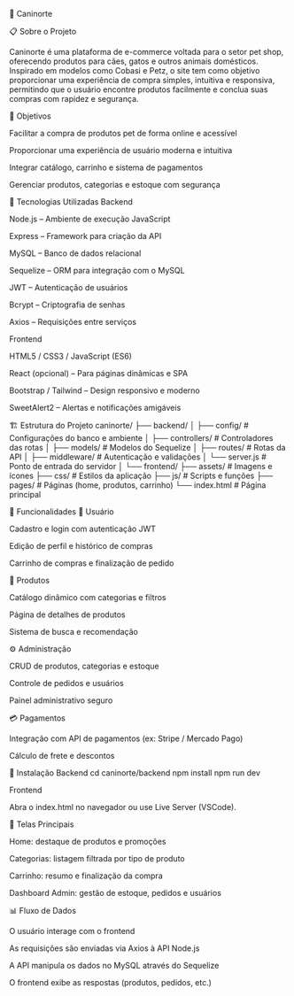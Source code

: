 🐾 Caninorte

📋 Sobre o Projeto

Caninorte é uma plataforma de e-commerce voltada para o setor pet shop, oferecendo produtos para cães, gatos e outros animais domésticos.
Inspirado em modelos como Cobasi e Petz, o site tem como objetivo proporcionar uma experiência de compra simples, intuitiva e responsiva, permitindo que o usuário encontre produtos facilmente e conclua suas compras com rapidez e segurança.

🎯 Objetivos

Facilitar a compra de produtos pet de forma online e acessível

Proporcionar uma experiência de usuário moderna e intuitiva

Integrar catálogo, carrinho e sistema de pagamentos

Gerenciar produtos, categorias e estoque com segurança

🚀 Tecnologias Utilizadas
Backend

Node.js – Ambiente de execução JavaScript

Express – Framework para criação da API

MySQL – Banco de dados relacional

Sequelize – ORM para integração com o MySQL

JWT – Autenticação de usuários

Bcrypt – Criptografia de senhas

Axios – Requisições entre serviços

Frontend

HTML5 / CSS3 / JavaScript (ES6)

React (opcional) – Para páginas dinâmicas e SPA

Bootstrap / Tailwind – Design responsivo e moderno

SweetAlert2 – Alertas e notificações amigáveis

🏗️ Estrutura do Projeto
caninorte/
├── backend/
│   ├── config/          # Configurações do banco e ambiente
│   ├── controllers/     # Controladores das rotas
│   ├── models/          # Modelos do Sequelize
│   ├── routes/          # Rotas da API
│   ├── middleware/      # Autenticação e validações
│   └── server.js        # Ponto de entrada do servidor
│
└── frontend/
    ├── assets/          # Imagens e ícones
    ├── css/             # Estilos da aplicação
    ├── js/              # Scripts e funções
    ├── pages/           # Páginas (home, produtos, carrinho)
    └── index.html       # Página principal

🌟 Funcionalidades
👤 Usuário

Cadastro e login com autenticação JWT

Edição de perfil e histórico de compras

Carrinho de compras e finalização de pedido

🛒 Produtos

Catálogo dinâmico com categorias e filtros

Página de detalhes de produtos

Sistema de busca e recomendação

⚙️ Administração

CRUD de produtos, categorias e estoque

Controle de pedidos e usuários

Painel administrativo seguro

💳 Pagamentos

Integração com API de pagamentos (ex: Stripe / Mercado Pago)

Cálculo de frete e descontos

🔧 Instalação
Backend
cd caninorte/backend
npm install
npm run dev

Frontend

Abra o index.html no navegador ou use Live Server (VSCode).

📱 Telas Principais

Home: destaque de produtos e promoções

Categorias: listagem filtrada por tipo de produto

Carrinho: resumo e finalização da compra

Dashboard Admin: gestão de estoque, pedidos e usuários

📊 Fluxo de Dados

O usuário interage com o frontend

As requisições são enviadas via Axios à API Node.js

A API manipula os dados no MySQL através do Sequelize

O frontend exibe as respostas (produtos, pedidos, etc.)
